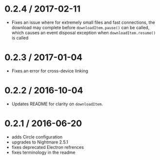 0.2.4 / 2017-02-11
==================

  * Fixes an issue where for extremely small files and fast connections, the download may complete before `downloadItem.pause()` can be called, which causes an event disposal exception when `downloadItem.resume()` is called

0.2.3 / 2017-01-04
==================
  
  * Fixes an error for cross-device linking

0.2.2 / 2016-10-04
==================

  * Updates README for clarity on `downloadItem`.

0.2.1 / 2016-06-20
==================

  * adds Circle configuration
  * upgrades to Nightmare 2.5.1
  * fixes deprecated Electron refrences
  * fixes terminology in the readme
